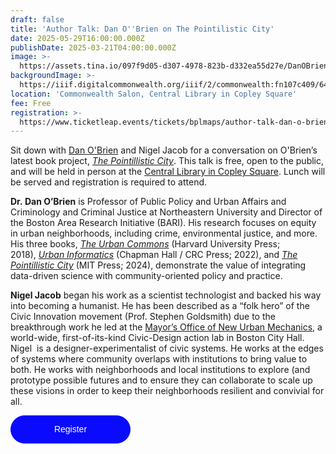 ```yaml
---
draft: false
title: 'Author Talk: Dan O''Brien on The Pointilistic City'
date: 2025-05-29T16:00:00.000Z
publishDate: 2025-03-21T04:00:00.000Z
image: >-
  https://assets.tina.io/097f9d05-d307-4978-823b-d332ea55d27e/DanOBrien-PointilisticCity.jpg
backgroundImage: >-
  https://iiif.digitalcommonwealth.org/iiif/2/commonwealth:fn107c409/6409,1612,4647,2110/1200,/0/default.jpg
location: 'Commonwealth Salon, Central Library in Copley Square'
fee: Free
registration: >-
  https://www.ticketleap.events/tickets/bplmaps/author-talk-dan-o-brien-on-the-pointilistic-city-76258828
---
```


Sit down with [Dan O'Brien](https://cssh.northeastern.edu/faculty/daniel-t-obrien/) and Nigel Jacob for a conversation on O'Brien’s latest book project, *[The Pointillistic City](https://mitpress.mit.edu/9780262550802/the-pointillistic-city/)*. This talk is free, open to the public, and will be held in person at the [Central Library in Copley Square](https://www.bpl.org/locations/3/). Lunch will be served and registration is required to attend.

**Dr. Dan O’Brien** is Professor of Public Policy and Urban Affairs and Criminology and Criminal Justice at Northeastern University and Director of the Boston Area Research Initiative (BARI). His research focuses on equity in urban neighborhoods, including crime, environmental justice, and more. His three books, *[The Urban Commons](https://www.amazon.com/Urban-Commons-Technology-Rebuild-Communities/dp/0674975294)* (Harvard University Press; 2018), *[Urban Informatics](http://ui.danourban.com/)* (Chapman Hall / CRC Press; 2022), and *[The Pointillistic City](https://direct.mit.edu/books/oa-monograph/5893/The-Pointillistic-CityHow-Microspatial-Inequities)* (MIT Press; 2024), demonstrate the value of integrating data-driven science with community-oriented policy and practice. 

**Nigel Jacob** began his work as a scientist technologist and backed his way into becoming a humanist. He has been described as a “folk hero” of the Civic Innovation movement (Prof. Stephen Goldsmith) due to the breakthrough work he led at the [Mayor’s Office of New Urban Mechanics](https://www.boston.gov/departments/new-urban-mechanics), a world-wide, first-of-its-kind Civic-Design action lab in Boston City Hall. Nigel  is a designer-experimentalist of civic systems. He works at the edges of systems where community overlaps with institutions to bring value to both. He works with neighborhoods and local institutions to explore (and prototype possible futures and to ensure they can collaborate to scale up these visions in order to keep their neighborhoods resilient and convivial for all.

<a href="https://www.ticketleap.events/tickets/bplmaps/author-talk-dan-o-brien-on-the-pointilistic-city-76258828" target="_blank" id="btn-constructor" rel="noreferrer" style="background-color: rgb(10, 10, 255); border: 1px solid rgb(10, 10, 255); border-radius: 22.5rem; color: rgb(255, 255, 255); cursor: pointer; display: inline-block; font-family: Helvetica, Arial; font-size: 0.875rem; font-weight: 400; line-height: 1.5; min-width: 150px; padding: 11px 20px; text-align: center; text-decoration: none; text-wrap: nowrap; transition: color 0.15s ease-in-out, background-color 0.15s ease-in-out, border-color 0.15s ease-in-out, box-shadow 0.15s ease-in-out; user-select: none; vertical-align: middle;">Register</a>
